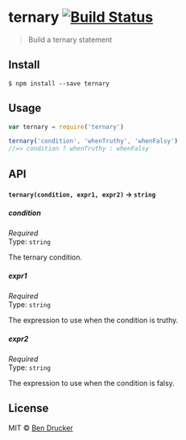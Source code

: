 # ternary [![Build Status](https://travis-ci.org/bendrucker/ternary.svg?branch=master)](https://travis-ci.org/bendrucker/ternary)

> Build a ternary statement


## Install

```
$ npm install --save ternary
```


## Usage

```js
var ternary = require('ternary')

ternary('condition', 'whenTruthy', 'whenFalsy')
//=> condition ? whenTruthy : whenFalsy
```

## API

#### `ternary(condition, expr1, expr2)` -> `string`

##### condition

*Required*  
Type: `string`

The ternary condition.

##### expr1

*Required*  
Type: `string`

The expression to use when the condition is truthy.

##### expr2

*Required*  
Type: `string`

The expression to use when the condition is falsy.


## License

MIT © [Ben Drucker](http://bendrucker.me)
